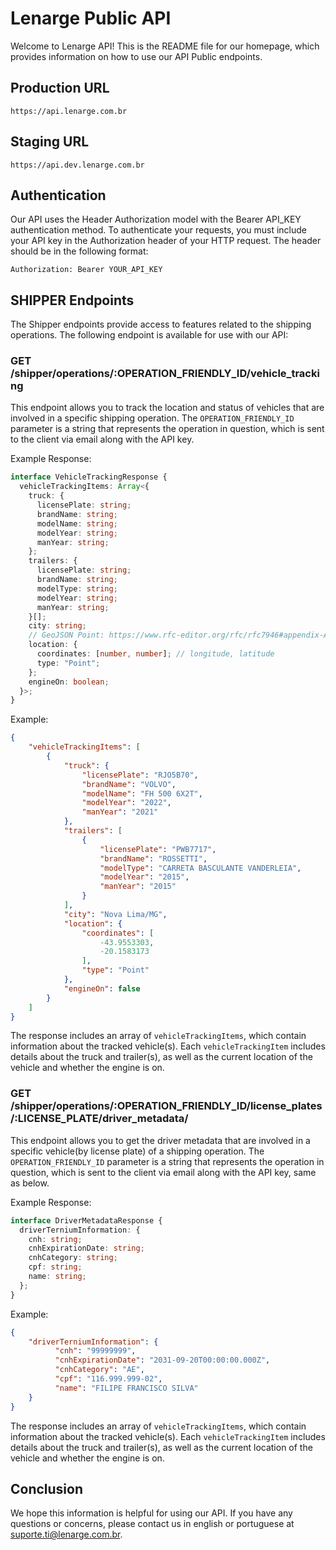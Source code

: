 # Lenarge Public API

Welcome to Lenarge API! This is the README file for our homepage, which provides information on how to use our API Public endpoints.

## Production URL

```
https://api.lenarge.com.br
```

## Staging URL

```
https://api.dev.lenarge.com.br
```

## Authentication

Our API uses the Header Authorization model with the Bearer API_KEY authentication method. To authenticate your requests, you must include your API key in the Authorization header of your HTTP request. The header should be in the following format:

```
Authorization: Bearer YOUR_API_KEY
```

## SHIPPER Endpoints

The Shipper endpoints provide access to features related to the shipping operations. The following endpoint is available for use with our API:

### GET /shipper/operations/:OPERATION_FRIENDLY_ID/vehicle_tracking

This endpoint allows you to track the location and status of vehicles that are involved in a specific shipping operation. The `OPERATION_FRIENDLY_ID` parameter is a string that represents the operation in question, which is sent to the client via email along with the API key.

Example Response:

```typescript
interface VehicleTrackingResponse {
  vehicleTrackingItems: Array<{
    truck: {
      licensePlate: string;
      brandName: string;
      modelName: string;
      modelYear: string;
      manYear: string;
    };
    trailers: {
      licensePlate: string;
      brandName: string;
      modelType: string;
      modelYear: string;
      manYear: string;
    }[];
    city: string;
    // GeoJSON Point: https://www.rfc-editor.org/rfc/rfc7946#appendix-A.1
    location: {
      coordinates: [number, number]; // longitude, latitude
      type: "Point";
    };
    engineOn: boolean;
  }>;
}
```

Example:

```json
{
    "vehicleTrackingItems": [
        {
            "truck": {
                "licensePlate": "RJO5B70",
                "brandName": "VOLVO",
                "modelName": "FH 500 6X2T",
                "modelYear": "2022",
                "manYear": "2021"
            },
            "trailers": [
                {
                    "licensePlate": "PWB7717",
                    "brandName": "ROSSETTI",
                    "modelType": "CARRETA BASCULANTE VANDERLEIA",
                    "modelYear": "2015",
                    "manYear": "2015"
                }
            ],
            "city": "Nova Lima/MG",
            "location": {
                "coordinates": [
                    -43.9553303,
                    -20.1583173
                ],
                "type": "Point"
            },
            "engineOn": false
        }
    ]
}
```

The response includes an array of `vehicleTrackingItems`, which contain information about the tracked vehicle(s). Each `vehicleTrackingItem` includes details about the truck and trailer(s), as well as the current location of the vehicle and whether the engine is on.

### GET /shipper/operations/:OPERATION_FRIENDLY_ID/license_plates/:LICENSE_PLATE/driver_metadata/

This endpoint allows you to get the driver metadata that are involved in a specific vehicle(by license plate) of a shipping operation. The `OPERATION_FRIENDLY_ID` parameter is a string that represents the operation in question, which is sent to the client via email along with the API key, same as below.

Example Response:

```typescript
interface DriverMetadataResponse {
  driverTerniumInformation: {
    cnh: string;
    cnhExpirationDate: string;
    cnhCategory: string;
    cpf: string;
    name: string;
  };
}
```

Example:

```json
{
    "driverTerniumInformation": {
          "cnh": "99999999",
          "cnhExpirationDate": "2031-09-20T00:00:00.000Z",
          "cnhCategory": "AE",
          "cpf": "116.999.999-02",
          "name": "FILIPE FRANCISCO SILVA"
    }
}
```

The response includes an array of `vehicleTrackingItems`, which contain information about the tracked vehicle(s). Each `vehicleTrackingItem` includes details about the truck and trailer(s), as well as the current location of the vehicle and whether the engine is on.

## Conclusion

We hope this information is helpful for using our API. If you have any questions or concerns, please contact us in english or portuguese at suporte.ti@lenarge.com.br.
